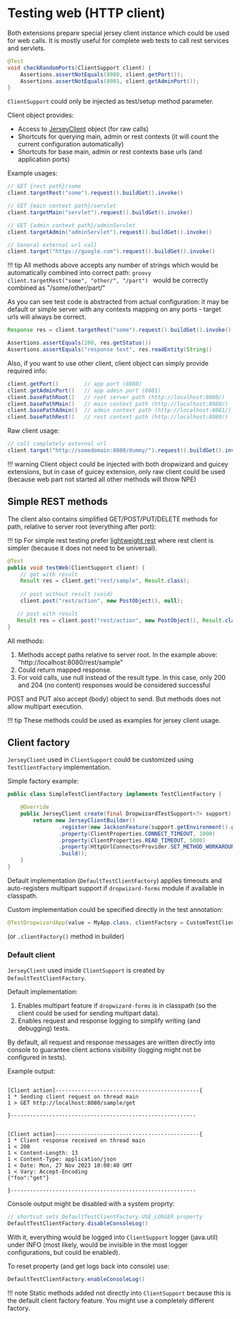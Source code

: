 
# Testing web (HTTP client)

Both extensions prepare special jersey client instance which could be used for web calls.
It is mostly useful for complete web tests to call rest services and servlets.

```java
@Test
void checkRandomPorts(ClientSupport client) {
    Assertions.assertNotEquals(8080, client.getPort());
    Assertions.assertNotEquals(8081, client.getAdminPort());
}
```

`ClientSupport` could only be injected as test/setup method parameter.

Client object provides:

* Access to [JerseyClient](https://eclipse-ee4j.github.io/jersey.github.io/documentation/2.29.1/client.html) object (for raw calls)
* Shortcuts for querying main, admin or rest contexts (it will count the current configuration automatically)
* Shortcuts for base main, admin or rest contexts base urls (and application ports)

Example usages:

```java
// GET {rest path}/some
client.targetRest("some").request().buildGet().invoke()

// GET {main context path}/servlet
client.targetMain("servlet").request().buildGet().invoke()

// GET {admin context path}/adminServlet
client.targetAdmin("adminServlet").request().buildGet().invoke()

// General external url call
client.target("https://google.com").request().buildGet().invoke()
```

!!! tip
    All methods above accepts any number of strings which would be automatically combined into correct path:
    ```groovy
    client.targetRest("some", "other/", "/part")
    ``` 
    would be correctly combined as "/some/other/part/"

As you can see test code is abstracted from actual configuration: it may be default or simple server
with any contexts mapping on any ports - target urls will always be correct.

```java
Response res = client.targetRest("some").request().buildGet().invoke()

Assertions.assertEquals(200, res.getStatus())
Assertions.assertEquals("response text", res.readEntity(String)) 
```

Also, if you want to use other client, client object can simply provide required info:

```groovy
client.getPort()        // app port (8080)
client.getAdminPort()   // app admin port (8081)
client.basePathRoot()   // root server path (http://localhost:8080/)
client.basePathMain()   // main context path (http://localhost:8080/)
client.basePathAdmin()  // admin context path (http://localhost:8081/)
client.basePathRest()   // rest context path (http://localhost:8080/)
```

Raw client usage:

```java
// call completely external url
client.target("http://somedomain:8080/dummy/").request().buildGet().invoke()
```

!!! warning 
    Client object could be injected with both dropwizard and guicey extensions, but in case of guicey extension,
    only raw client could be used (because web part not started all other methods will throw NPE)

## Simple REST methods

The client also contains simplified GET/POST/PUT/DELETE methods for path, relative to server root (everything after port):

!!! tip
    For simple rest testing prefer [lightweight rest](rest.md) where rest client
    is simpler (because it does not need to be universal).


```java
@Test
public void testWeb(ClientSupport client) {
    // get with result
    Result res = client.get("rest/sample", Result.class);
    
    // post without result (void)
    client.post("rest/action", new PostObject(), null);

   // post with result 
   Result res = client.post("rest/action", new PostObject(), Result.class);
}
```

All methods:

1. Methods accept paths relative to server root. In the example above: "http://localhost:8080/rest/sample"
2. Could return mapped response.
3. For void calls, use null instead of the result type. In this case, only 200 and 204 (no content) responses
   would be considered successful

POST and PUT also accept (body) object to send.
But methods does not allow multipart execution.

!!! tip
    These methods could be used as examples for jersey client usage.


## Client factory

`JerseyClient` used in `ClientSupport` could be customized using `TestClientFactory` implementation.


Simple factory example:

```java
public class SimpleTestClientFactory implements TestClientFactory {

    @Override
    public JerseyClient create(final DropwizardTestSupport<?> support) {
        return new JerseyClientBuilder()
                .register(new JacksonFeature(support.getEnvironment().getObjectMapper()))
                .property(ClientProperties.CONNECT_TIMEOUT, 1000)
                .property(ClientProperties.READ_TIMEOUT, 5000)
                .property(HttpUrlConnectorProvider.SET_METHOD_WORKAROUND, true)
                .build();
    }
}
```

Default implementation (`DefaultTestClientFactory`) applies timeouts and auto-registers multipart support if `dropwizard-forms` module
if available in classpath.

Custom implementation could be specified directly in the test annotation:

```java
@TestDropwizardApp(value = MyApp.class, clientFactory = CustomTestClientFactory.class)
```

(or `.clientFactory()` method in builder)

### Default client

`JerseyClient` used inside `ClientSupport` is created by `DefaultTestClientFactory`.

Default implementation:

1. Enables multipart feature if `dropwizard-forms` is in classpath (so the client could be used
   for sending multipart data).
2. Enables request and response logging to simplify writing (and debugging) tests.

By default, all request and response messages are written directly into console to guarantee client
actions visibility (logging might not be configured in tests).

Example output:

```

[Client action]---------------------------------------------{
1 * Sending client request on thread main
1 > GET http://localhost:8080/sample/get

}----------------------------------------------------------


[Client action]---------------------------------------------{
1 * Client response received on thread main
1 < 200
1 < Content-Length: 13
1 < Content-Type: application/json
1 < Date: Mon, 27 Nov 2023 10:00:40 GMT
1 < Vary: Accept-Encoding
{"foo":"get"}

}----------------------------------------------------------
```

Console output might be disabled with a system proprty:

```java
// shortcut sets DefaultTestClientFactory.USE_LOGGER property
DefaultTestClientFactory.disableConsoleLog()
```

With it, everything would be logged into `ClientSupport` logger (java.util) under INFO
(most likely, would be invisible in the most logger configurations, but could be enabled).


To reset property (and get logs back into console) use:

```java
DefaultTestClientFactory.enableConsoleLog()
```

!!! note
    Static methods added not directly into `ClientSupport` because this is
    the default client factory feature. You might use a completely different factory.
